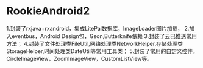 # RookieAndroid2
1.封装了rxjava+rxandroid，集成LitePal数据库，ImageLoader图片加载，
2.加入eventbus，Android Design包，Gson,Butterknife依赖
3.封装了云巴推送常用方法；
4.封装了文件处理类FileUtil,网络处理类NetworkHelper,存储处理类StorageHelper,时间处理类DateUtil等常用工具类；
5.封装了常用的自定义控件，CircleImageView，ZoomImageView，CustomListView等。
